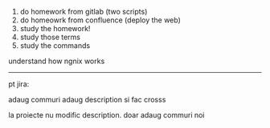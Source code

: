 1. do homework from gitlab (two scripts)
2. do homeowrk from confluence (deploy the web)
3. study the homework!
4. study those terms
5. study the commands


understand how ngnix works









---

pt jira:


adaug commuri 
adaug description si fac crosss


la proiecte nu modific description. doar adaug commuri noi